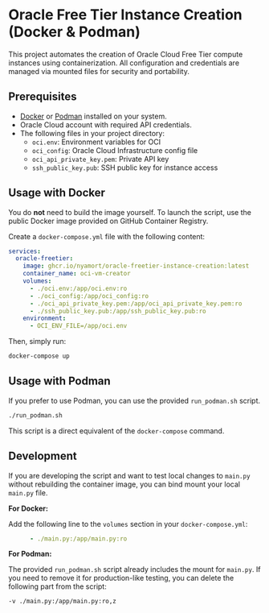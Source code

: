 # Oracle Free Tier Instance Creation (Docker & Podman)

This project automates the creation of Oracle Cloud Free Tier compute instances using containerization. All configuration and credentials are managed via mounted files for security and portability.

## Prerequisites

- [Docker](https://www.docker.com/get-started) or [Podman](https://podman.io/) installed on your system.
- Oracle Cloud account with required API credentials.
- The following files in your project directory:
  - `oci.env`: Environment variables for OCI
  - `oci_config`: Oracle Cloud Infrastructure config file
  - `oci_api_private_key.pem`: Private API key
  - `ssh_public_key.pub`: SSH public key for instance access

## Usage with Docker

You do **not** need to build the image yourself. To launch the script, use the public Docker image provided on GitHub Container Registry.

Create a `docker-compose.yml` file with the following content:

```yaml
services:
  oracle-freetier:
    image: ghcr.io/nyamort/oracle-freetier-instance-creation:latest
    container_name: oci-vm-creator
    volumes:
      - ./oci.env:/app/oci.env:ro
      - ./oci_config:/app/oci_config:ro
      - ./oci_api_private_key.pem:/app/oci_api_private_key.pem:ro
      - ./ssh_public_key.pub:/app/ssh_public_key.pub:ro
    environment:
      - OCI_ENV_FILE=/app/oci.env
```

Then, simply run:

```bash
docker-compose up
```

## Usage with Podman

If you prefer to use Podman, you can use the provided `run_podman.sh` script.

```bash
./run_podman.sh
```

This script is a direct equivalent of the `docker-compose` command.



## Development

If you are developing the script and want to test local changes to `main.py` without rebuilding the container image, you can bind mount your local `main.py` file.

**For Docker:**

Add the following line to the `volumes` section in your `docker-compose.yml`:
```yaml
      - ./main.py:/app/main.py:ro
```

**For Podman:**

The provided `run_podman.sh` script already includes the mount for `main.py`. If you need to remove it for production-like testing, you can delete the following part from the script:
```bash
-v ./main.py:/app/main.py:ro,z
```

